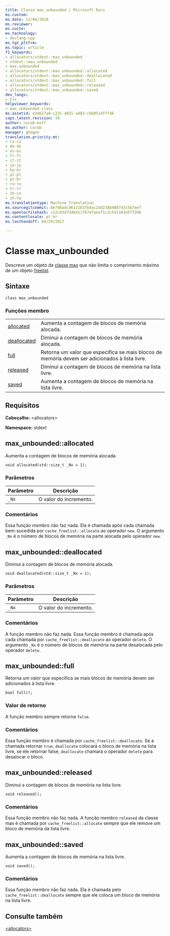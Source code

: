 ```yaml
---
title: Classe max_unbounded | Microsoft Docs
ms.custom: 
ms.date: 11/04/2016
ms.reviewer: 
ms.suite: 
ms.technology:
- devlang-cpp
ms.tgt_pltfrm: 
ms.topic: article
f1_keywords:
- allocators/stdext::max_unbounded
- stdext::max_unbounded
- max_unbounded
- allocators/stdext::max_unbounded::allocated
- allocators/stdext::max_unbounded::deallocated
- allocators/stdext::max_unbounded::full
- allocators/stdext::max_unbounded::released
- allocators/stdext::max_unbounded::saved
dev_langs:
- C++
helpviewer_keywords:
- max_unbounded class
ms.assetid: e34627a9-c231-4031-a483-cbb0514fff46
caps.latest.revision: 18
author: corob-msft
ms.author: corob
manager: ghogen
translation.priority.mt:
- cs-cz
- de-de
- es-es
- fr-fr
- it-it
- ja-jp
- ko-kr
- pl-pl
- pt-br
- ru-ru
- tr-tr
- zh-cn
- zh-tw
ms.translationtype: Machine Translation
ms.sourcegitcommit: 66798adc96121837b4ac2dd238b9887d3c5b7eef
ms.openlocfilehash: c12c03d734b411767e7aeef1c2c541103e5ff286
ms.contentlocale: pt-br
ms.lasthandoff: 04/29/2017

---
```

# <a name="maxunbounded-class"></a>Classe max_unbounded
Descreve um objeto da [classe max](../standard-library/allocators-header.md) que não limita o comprimento máximo de um objeto [freelist](../standard-library/freelist-class.md).  
  
## <a name="syntax"></a>Sintaxe  
  
```
class max_unbounded
```  
  
### <a name="member-functions"></a>Funções membro  
  
|||  
|-|-|  
|[allocated](#allocated)|Aumenta a contagem de blocos de memória alocada.|  
|[deallocated](#deallocated)|Diminui a contagem de blocos de memória alocada.|  
|[full](#full)|Retorna um valor que especifica se mais blocos de memória devem ser adicionados à lista livre.|  
|[released](#released)|Diminui a contagem de blocos de memória na lista livre.|  
|[saved](#saved)|Aumenta a contagem de blocos de memória na lista livre.|  
  
## <a name="requirements"></a>Requisitos  
 **Cabeçalho:** \<allocators>  
  
 **Namespace:** stdext  
  
##  <a name="allocated"></a>  max_unbounded::allocated  
 Aumenta a contagem de blocos de memória alocada.  
  
```
void allocated(std::size_t _Nx = 1);
```  
  
### <a name="parameters"></a>Parâmetros  
  
|Parâmetro|Descrição|  
|---------------|-----------------|  
|`_Nx`|O valor do incremento.|  
  
### <a name="remarks"></a>Comentários  
 Essa função membro não faz nada. Ela é chamada após cada chamada bem-sucedida por `cache_freelist::allocate` ao operador `new`. O argumento `_Nx` é o número de blocos de memória na parte alocada pelo operador `new`.  
  
##  <a name="deallocated"></a>  max_unbounded::deallocated  
 Diminui a contagem de blocos de memória alocada.  
  
```
void deallocated(std::size_t _Nx = 1);
```  
  
### <a name="parameters"></a>Parâmetros  
  
|Parâmetro|Descrição|  
|---------------|-----------------|  
|`_Nx`|O valor do incremento.|  
  
### <a name="remarks"></a>Comentários  
 A função membro não faz nada. Essa função membro é chamada após cada chamada por `cache_freelist::deallocate` ao operador `delete`. O argumento `_Nx` é o número de blocos de memória na parte desalocada pelo operador `delete`.  
  
##  <a name="full"></a>  max_unbounded::full  
 Retorna um valor que especifica se mais blocos de memória devem ser adicionados à lista livre.  
  
```
bool full();
```  
  
### <a name="return-value"></a>Valor de retorno  
 A função membro sempre retorna `false`.  
  
### <a name="remarks"></a>Comentários  
 Essa função membro é chamada por `cache_freelist::deallocate`. Se a chamada retornar `true`, `deallocate` colocará o bloco de memória na lista livre, se ele retornar false, `deallocate` chamará o operador `delete` para desalocar o bloco.  
  
##  <a name="released"></a>  max_unbounded::released  
 Diminui a contagem de blocos de memória na lista livre.  
  
```
void released();
```  
  
### <a name="remarks"></a>Comentários  
 Essa função membro não faz nada. A função membro `released` da classe max é chamada por `cache_freelist::allocate` sempre que ele remove um bloco de memória da lista livre.  
  
##  <a name="saved"></a>  max_unbounded::saved  
 Aumenta a contagem de blocos de memória na lista livre.  
  
```
void saved();
```  
  
### <a name="remarks"></a>Comentários  
 Essa função membro não faz nada. Ela é chamada pelo `cache_freelist::deallocate` sempre que ele coloca um bloco de memória na lista livre.  
  
## <a name="see-also"></a>Consulte também  
 [\<allocators>](../standard-library/allocators-header.md)




